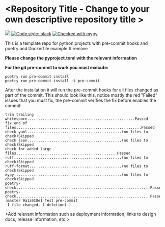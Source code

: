 # <Repository Title - Change to your own descriptive repository title >

[![](https://img.shields.io/badge/python-3.11+-blue.svg)](https://www.python.org/downloads/)
[![Code style: black](https://img.shields.io/badge/code%20style-black-000000.svg)](https://github.com/psf/black)
[![Checked with mypy](http://www.mypy-lang.org/static/mypy_badge.svg)](http://mypy-lang.org/)


  This is a template repo for python projects with pre-commit hooks and poetry and Dockerfile example # remove
  
  **Please change the pyproject.toml with the relevant information**

  **For the git pre-commit to work you must execute:**
  ```
  poetry run pre-commit install
  poetry run pre-commit install -t pre-commit
  ```
After the installation it will run the pre-commit hooks for all files changed as part of the commit.
This should look like this, notice mostly the red "Failed" issues that you must fix, the pre-commit verifies the fix before enables the commit:
```
trim trailing whitespace.................................................Passed
fix end of files.........................................................Passed
check yaml...........................................(no files to check)Skipped
check json...........................................(no files to check)Skipped
check for added large files..............................................Passed
ruff.................................................(no files to check)Skipped
ruff-format..........................................(no files to check)Skipped
mypy.................................................(no files to check)Skipped
poetry-check.............................................................Passed
poetry-check.............................................................Passed
[master 9a1a910e] Test pre-commit
 1 file changed, 1 deletion(-)
 ```
  
  <Add relevant information such as deployment information, links to design docs, release information, etc.>
